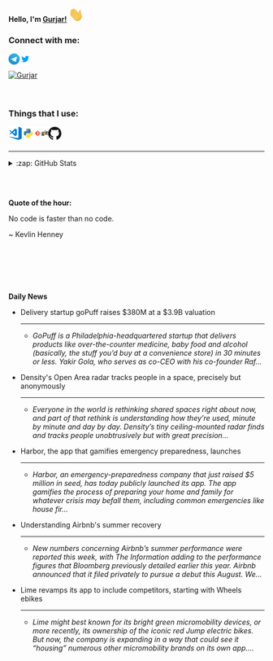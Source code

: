 #### Hello, I'm [Gurjar!](https://GurjarKing.github.io) <img src="https://raw.githubusercontent.com/ABSphreak/ABSphreak/master/gifs/Hi.gif" width="30px"></h2>


### Connect with me:

[<img align="left" alt="Gurjar | Telegram" width="22px" src="https://raw.githubusercontent.com/github/explore/80688e429a7d4ef2fca1e82350fe8e3517d3494d/topics/telegram/telegram.png" />][Telegram]
[<img align="left" alt="Gurjar | Twitter" width="22px" src="https://raw.githubusercontent.com/github/explore/80688e429a7d4ef2fca1e82350fe8e3517d3494d/topics/twitter/twitter.png" />][Twitter]
<br >
<br >
<a href="https://github.com/GurjarKing"><img src="https://komarev.com/ghpvc/?username=GurjarKing" alt="Gurjar" /></a> <br />
<br />
<br />
<!-- <br >

![](https://visitor-badge.glitch.me/badge?page_id=GurjarKing)

<br /> -->

### Things that I use:

[<img align="left" alt="Visual Studio Code" width="26px" src="https://raw.githubusercontent.com/github/explore/80688e429a7d4ef2fca1e82350fe8e3517d3494d/topics/visual-studio-code/visual-studio-code.png" />][VSCode]
[<img align="left" alt="Python" width="26px" src="https://raw.githubusercontent.com/github/explore/80688e429a7d4ef2fca1e82350fe8e3517d3494d/topics/python/python.png" />][Python]
[<img align="left" alt="Git" width="26px" src="https://raw.githubusercontent.com/github/explore/80688e429a7d4ef2fca1e82350fe8e3517d3494d/topics/git/git.png" />][Git]
[<img align="left" alt="GitHub" width="26px" src="https://raw.githubusercontent.com/github/explore/78df643247d429f6cc873026c0622819ad797942/topics/github/github.png" />][Github]

<br />
<br />

---
<details>
  <summary>:zap: GitHub Stats</summary>

<img align="left" alt="Gurjar's Github Stats" src="https://github-readme-stats.vercel.app/api?username=GurjarKing&show_icons=true&hide_border=true&count_private=true&include_all_commit=true&theme=algolia" />

</details>

<!-- ### 🔔 My latest tweet
<a href="https://twitter.com/Gurjar_King43" target="_blank">
	<img src="https://github.com/GurjarKing/GurjarKing/raw/master/tweet.png" width="70%" align="center" alt="Click to view on Twitter" title="My latest tweet, as an image"/>
</a> -->
<br>

<pre>

</pre>

**Quote of the hour:**

No code is faster than no code.

~ Kevlin Henney
<pre>

</pre>
<br>
<pre>


</pre>
<strong>Daily News</strong>
  
  - Delivery startup goPuff raises $380M at a $3.9B valuation
     <hr/>
     
      - *GoPuff is a Philadelphia-headquartered startup that delivers products like over-the-counter medicine, baby food and alcohol (basically, the stuff you’d buy at a convenience store) in 30 minutes or less. Yakir Gola, who serves as co-CEO with his co-founder Raf…*
     
  - Density's Open Area radar tracks people in a space, precisely but anonymously
      <hr/>
      
      - *Everyone in the world is rethinking shared spaces right about now, and part of that rethink is understanding how they’re used, minute by minute and day by day. Density’s tiny ceiling-mounted radar finds and tracks people unobtrusively but with great precision…*
      
  - Harbor, the app that gamifies emergency preparedness, launches
      <hr/>
      
      - *Harbor, an emergency-preparedness company that just raised $5 million in seed, has today publicly launched its app. The app gamifies the process of preparing your home and family for whatever crisis may befall them, including common emergencies like house fir…*
      
  - Understanding Airbnb's summer recovery
      <hr/>
      
      - *New numbers concerning Airbnb’s summer performance were reported this week, with The Information adding to the performance figures that Bloomberg previously detailed earlier this year. Airbnb announced that it filed privately to pursue a debut this August. We…*
       
  - Lime revamps its app to include competitors, starting with Wheels ebikes
      <hr/>
       
       - *Lime might best known for its bright green micromobility devices, or more recently, its ownership of the iconic red Jump electric bikes. But now, the company is expanding in a way that could see it “housing” numerous other micromobility brands on its own app.…*
      

<br />

[VSCode]: https://code.visualstudio.com/
[Python]: https://www.python.org/
[Git]: https://git-scm.com/
[Github]: https://github.com/
[Telegram]: https://t.me/Gurjar_King/
[Twitter]: https://twitter.com/Gurjar_King43/
